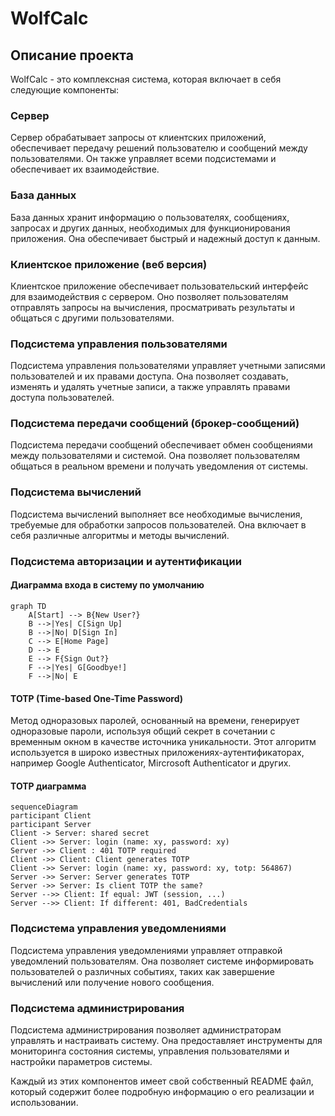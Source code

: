 # WolfCalc

## Описание проекта

WolfCalc - это комплексная система, которая включает в себя следующие компоненты:

### Сервер
Сервер обрабатывает запросы от клиентских приложений, обеспечивает передачу решений пользователю и сообщений между пользователями. Он также управляет всеми подсистемами и обеспечивает их взаимодействие.

### База данных
База данных хранит информацию о пользователях, сообщениях, запросах и других данных, необходимых для функционирования приложения. Она обеспечивает быстрый и надежный доступ к данным.

### Клиентское приложение (веб версия)
Клиентское приложение обеспечивает пользовательский интерфейс для взаимодействия с сервером. Оно позволяет пользователям отправлять запросы на вычисления, просматривать результаты и общаться с другими пользователями.

### Подсистема управления пользователями
Подсистема управления пользователями управляет учетными записями пользователей и их правами доступа. Она позволяет создавать, изменять и удалять учетные записи, а также управлять правами доступа пользователей.

### Подсистема передачи сообщений (брокер-сообщений)
Подсистема передачи сообщений обеспечивает обмен сообщениями между пользователями и системой. Она позволяет пользователям общаться в реальном времени и получать уведомления от системы.

### Подсистема вычислений
Подсистема вычислений выполняет все необходимые вычисления, требуемые для обработки запросов пользователей. Она включает в себя различные алгоритмы и методы вычислений.

### Подсистема авторизации и аутентификации

#### Диаграмма входа в систему по умолчанию

```mermaid
graph TD
    A[Start] --> B{New User?}
    B -->|Yes| C[Sign Up]
    B -->|No| D[Sign In]
    C --> E[Home Page]
    D --> E
    E --> F{Sign Out?}
    F -->|Yes| G[Goodbye!]
    F -->|No| E

```

#### TOTP (Time-based One-Time Password)
Метод одноразовых паролей, основанный на времени, генерирует одноразовые пароли, используя общий секрет в сочетании с временным окном в качестве источника уникальности. Этот алгоритм используется в широко известных приложениях-аутентификаторах, например Google Authenticator, Mircrosoft Authenticator и других.

#### TOTP диаграмма
```mermaid
sequenceDiagram
participant Client
participant Server
Client -> Server: shared secret
Client ->> Server: login (name: xy, password: xy)
Server ->> Client : 401 TOTP required
Client ->> Client: Client generates TOTP
Client ->> Server: login (name: xy, password: xy, totp: 564867)
Server ->> Server: Server generates TOTP
Server ->> Server: Is client TOTP the same?
Server -->> Client: If equal: JWT (session, ...)
Server -->> Client: If different: 401, BadCredentials
```


### Подсистема управления уведомлениями
Подсистема управления уведомлениями управляет отправкой уведомлений пользователям. Она позволяет системе информировать пользователей о различных событиях, таких как завершение вычислений или получение нового сообщения.

### Подсистема администрирования
Подсистема администрирования позволяет администраторам управлять и настраивать систему. Она предоставляет инструменты для мониторинга состояния системы, управления пользователями и настройки параметров системы.

Каждый из этих компонентов имеет свой собственный README файл, который содержит более подробную информацию о его реализации и использовании.
